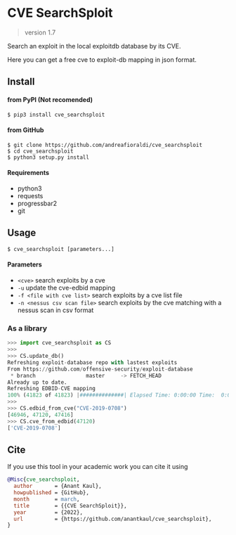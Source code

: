 # CVE SearchSploit

> version 1.7

Search an exploit in the local exploitdb database by its CVE.

Here you can get a free cve to exploit-db mapping in json format.

## Install

#### from PyPI (Not recomended)

```
$ pip3 install cve_searchsploit
```

#### from GitHub

```
$ git clone https://github.com/andreafioraldi/cve_searchsploit
$ cd cve_searchsploit
$ python3 setup.py install
```

#### Requirements

+ python3
+ requests
+ progressbar2
+ git

## Usage
```
$ cve_searchsploit [parameters...]
```

#### Parameters
+  ```<cve>```                      search exploits by a cve
+  ```-u```                         update the cve-edbid mapping
+  ```-f <file with cve list>```    search exploits by a cve list file
+  ```-n <nessus csv scan file>```  search exploits by the cve matching with a nessus scan in csv format

### As a library

```python
>>> import cve_searchsploit as CS
>>> 
>>> CS.update_db()
Refreshing exploit-database repo with lastest exploits
From https://github.com/offensive-security/exploit-database
 * branch                master     -> FETCH_HEAD
Already up to date.
Refreshing EDBID-CVE mapping
100% (41823 of 41823) |##############| Elapsed Time: 0:00:00 Time:  0:00:00
>>> 
>>> CS.edbid_from_cve("CVE-2019-0708")
[46946, 47120, 47416]
>>> CS.cve_from_edbid(47120)
['CVE-2019-0708']
```

## Cite

If you use this tool in your academic work you can cite it using

```bibtex
@Misc{cve_searchsploit,
  author       = {Anant Kaul},
  howpublished = {GitHub},
  month        = march,
  title        = {{CVE SearchSploit}},
  year         = {2022},
  url          = {https://github.com/anantkaul/cve_searchsploit},
}
```

